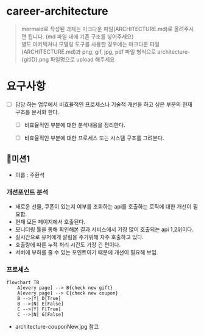 # career-architecture
> mermaid로 작성된 과제는 마크다운 파일(ARCHITECTURE.md)로 올려주시면 됩니다. (md 파일 내에 기존 구조를 넣어주세요)<br>
> 별도 아키택쳐나 모델링 도구를 사용한 경우에는 마크다운 파일(ARCHITECTURE.md)과 png, gif, jpg, pdf 파일 형식으로 architecture-{gitID}.png 파일명으로 upload 해주세요
# 요구사항
- [ ] 담당 하는 업무에서 비효율적인 프로세스나 기술적 개선을 하고 싶은 부분의 현재 구조를 문서화 한다.
    - [ ] 비효율적인 부분에 대한 분석내용을 정리한다.
    - [ ] 비효율적인 부분에 대한 프로세스 또는 시스템 구조를 그려본다.


## 🚀미션1
- 이름 : 주환석
### 개선포인트 분석
- 새로운 선물, 쿠폰이 있는지 여부를 조회하는 api를 호출하는 로직에 대한 개선이 필요함.
- 현재 모든 페이지에서 호출된다.
- 모니터링 툴을 통해 확인해본 결과 서비스에서 가장 많이 호출되는 api 1,2위이다.
- 실시간으로 유저에게 알림을 주기위해 자주 호출하고 있다. 
- 호출량에 따른 누적 처리 시간도 가장 긴 편이다.
- 서버에 부하를 줄 수 있는 포인트이기 때문에 개선이 필요해 보임.
 
### 프로세스
```mermaid
flowchart TB
    A[every page] --> B{check new gift}
    A[every page] --> C{check new coupon}
    B -->|Y| D[True]
    B -->|N| E[False]
    C -->|Y| F[True]
    C -->|N| G[False]
```
- architecture-couponNew.jpg 참고

